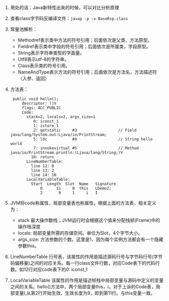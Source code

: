 1. 用处的话：Java新特性出来的时候，可以对比分析原理
2. 查看class字节码反编译文件：`javap -p -v BaseRsp.class`
3. 常量池解析：
   - Methodref表示类中方法的符号引用；后面依次是父类、方法原型。
   - Fieldref表示类中字段的符号引用；后面依次是所属类，字段原型。
   - String表示字符串类型的字面量。
   - Utf8表示utf-8的字符串。
   - Class表示类的符号引用。
   - NameAndType表示方法的符号引用；后面依次是方法名，方法描述符（入参、返回）
4. 方法表：

        public void hello();
            descriptor: ()V
            flags: ACC_PUBLIC
            Code:
              stack=2, locals=2, args_size=1
                 0: iconst_1
                 1: istore_1
                 2: getstatic     #3                  // Field java/lang/System.out:Ljava/io/PrintStream;
                 5: ldc           #4                  // String hello world
                 7: invokevirtual #5                  // Method java/io/PrintStream.println:(Ljava/lang/String;)V
                10: return
              LineNumberTable:
                line 12: 0
                line 13: 2
                line 14: 10
              LocalVariableTable:
                Start  Length  Slot  Name   Signature
                    0      11     0  this   LDemo2;
                    2       9     1     i   I
6. JVM将code称属性，局部变量表也称属性。根据上面的方法表，相关定义为：
	 - stack 最大操作数栈；JVM运行时会根据这个值来分配栈帧(Frame)中的操作栈深度
   - locals: 局部变量所需的存储空间。单位为Slot，4个字节大小。
   - args_size: 方法参数的个数。这里是1，因为每个实例方法都会有一个隐藏参数this。
7. LineNumberTable 行号表，该属性的作用是描述源码行号与字节码行号(字节码偏移量)之间的对应关系。每一行class文件行数，对应Code表下的代码行数。如12行对应code表下的0: iconst_1
8. LocalVariableTable 该属性的作用是描述帧栈中局部变量与源码中定义的变量之间的关系。hello()方法中，两个局部变量this，i。对于上诉的Code表，局部变量I,从第2行开始生效，生效长度为9，即到第11行。与this变量一致。

